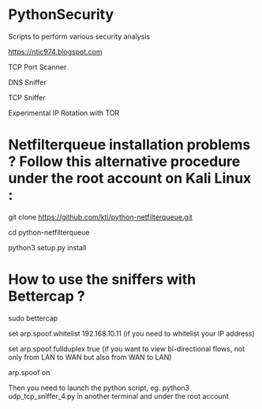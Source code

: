 # PythonSecurity
Scripts to perform various security analysis

https://ntic974.blogspot.com

TCP Port Scanner

DNS Sniffer

TCP Sniffer

Experimental IP Rotation with TOR


# Netfilterqueue installation problems ? Follow this alternative procedure under the root account on Kali Linux :

git clone https://github.com/kti/python-netfilterqueue.git

cd python-netfilterqueue

python3 setup.py install


# How to use the sniffers with Bettercap ?

sudo bettercap

set arp.spoof.whitelist 192.168.10.11 (if you need to whitelist your IP address)

set arp.spoof.fullduplex true (if you want to view bi-directional flows, not only from LAN to WAN but also from WAN to LAN)

arp.spoof on

Then you need to launch the python script, eg. python3 udp_tcp_sniffer_4.py in another terminal and under the root account
